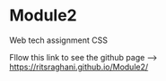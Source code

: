 # Module2
Web tech assignment CSS

Fllow this link to see the github page --> https://ritsraghani.github.io/Module2/
